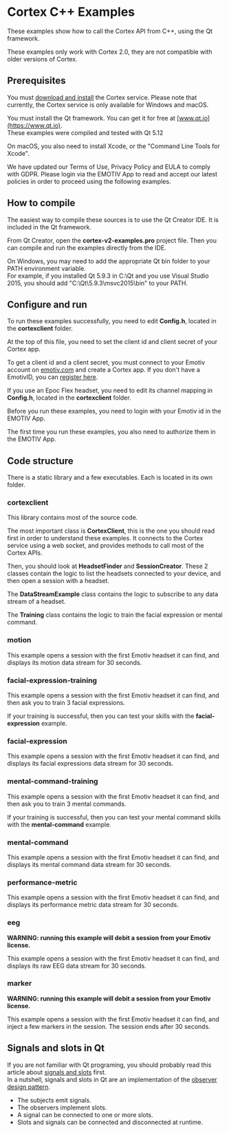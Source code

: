 # Cortex C++ Examples

These examples show how to call the Cortex API from C++, using the Qt framework.

These examples only work with Cortex 2.0, they are not compatible with older versions of Cortex.

## Prerequisites

You must [download and install](https://www.emotiv.com/developer/) the Cortex service. Please note that currently, the Cortex service is only available for Windows and macOS.

You must install the Qt framework. You can get it for free at [www.qt.io](https://www.qt.io).  
These examples were compiled and tested with Qt 5.12

On macOS, you also need to install Xcode, or the "Command Line Tools for Xcode".

We have updated our Terms of Use, Privacy Policy and EULA to comply with GDPR. Please login via the EMOTIV App to read and accept our latest policies in order to proceed using the following examples.

## How to compile

The easiest way to compile these sources is to use the Qt Creator IDE. It is included in the Qt framework.

From Qt Creator, open the **cortex-v2-examples.pro** project file. Then you can compile and run the examples directly from the IDE.

On Windows, you may need to add the appropriate Qt bin folder to your PATH environment variable.  
For example, if you installed Qt 5.9.3 in C:\Qt and you use Visual Studio 2015, you should add "C:\Qt\5.9.3\msvc2015\bin" to your PATH.

## Configure and run

To run these examples successfully, you need to edit **Config.h**, located in the **cortexclient** folder.

At the top of this file, you need to set the client id and client secret of your Cortex app.

To get a client id and a client secret, you must connect to your Emotiv account on [emotiv.com](https://www.emotiv.com/my-account/cortex-apps/) and create a Cortex app. If you don't have a EmotivID, you can [register here](https://id.emotivcloud.com/eoidc/account/registration/).

If you use an Epoc Flex headset, you need to edit its channel mapping in **Config.h**, located in the **cortexclient** folder.

Before you run these examples, you need to login with your Emotiv id in the EMOTIV App.

The first time you run these examples, you also need to authorize them in the EMOTIV App.

## Code structure

There is a static library and a few executables. Each is located in its own folder.

### cortexclient

This library contains most of the source code.

The most important class is **CortexClient**, this is the one you should read first in order to understand these examples. It connects to the Cortex service using a web socket, and provides methods to call most of the Cortex APIs.

Then, you should look at **HeadsetFinder** and **SessionCreator**. These 2 classes contain the logic to list the headsets connected to your device, and then open a session with a headset.

The **DataStreamExample** class contains the logic to subscribe to any data stream of a headset.

The **Training** class contains the logic to train the facial expression or mental command.

### motion

This example opens a session with the first Emotiv headset it can find, and displays its motion data stream for 30 seconds.

### facial-expression-training

This example opens a session with the first Emotiv headset it can find, and then ask you to train 3 facial expressions.

If your training is successful, then you can test your skills with the **facial-expression** example.

### facial-expression

This example opens a session with the first Emotiv headset it can find, and displays its facial expressions data stream for 30 seconds.

### mental-command-training

This example opens a session with the first Emotiv headset it can find, and then ask you to train 3 mental commands.

If your training is successful, then you can test your mental command skills with the **mental-command** example.

### mental-command

This example opens a session with the first Emotiv headset it can find, and displays its mental command data stream for 30 seconds.

### performance-metric

This example opens a session with the first Emotiv headset it can find, and displays its performance metric data stream for 30 seconds.

### eeg

**WARNING: running this example will debit a session from your Emotiv license.**

This example opens a session with the first Emotiv headset it can find, and displays its raw EEG data stream for 30 seconds.

### marker

**WARNING: running this example will debit a session from your Emotiv license.**

This example opens a session with the first Emotiv headset it can find, and inject a few markers in the session. The session ends after 30 seconds.

## Signals and slots in Qt

If you are not familiar with Qt programing, you should probably read this article about [signals and slots](http://doc.qt.io/qt-5/signalsandslots.html) first.  
In a nutshell, signals and slots in Qt are an implementation of the [observer design pattern](https://en.wikipedia.org/wiki/Observer_pattern).
* The subjects emit signals.
* The observers implement slots.
* A signal can be connected to one or more slots.
* Slots and signals can be connected and disconnected at runtime.
